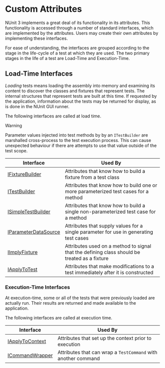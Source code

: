 # Custom Attributes

NUnit 3 implements a great deal of its functionality in its attributes. This functionality is accessed through a number
of standard interfaces, which are implemented by the attributes. Users may create their own attributes by implementing
these interfaces.

For ease of understanding, the interfaces are grouped according to the stage in the life-cycle of a test at which they
are used. The two primary stages in the life of a test are Load-Time and Execution-Time.

## Load-Time Interfaces

_Loading_ tests means loading the assembly into memory and examining its content to discover the classes and fixtures
that represent tests. The internal structures that represent tests are built at this time. If requested by the
application, information about the tests may be returned for display, as is done in the NUnit GUI runner.

The following interfaces are called at load time.

> [!WARNING]
> Parameter values injected into test methods by by an `ITestBuilder` are marshalled cross-process to the test execution process.
> This can cause unexpected behaviour if there are attempts to use that value outside of the test scope.

| Interface              | Used By |
|------------------------|---------|
| [IFixtureBuilder](IFixtureBuilder-Interface.md)       | Attributes that know how to build a fixture from a test class |
| [ITestBuilder](ITestBuilder-Interface.md)              | Attributes that know how to build one or more parameterized test cases for a method |
| [ISimpleTestBuilder](ISimpleTestBuilder-Interface.md) | Attributes that know how to build a single non-parameterized test case for a method |
| [IParameterDataSource](IParameterDataSource-Interface.md) | Attributes that supply values for a single parameter for use in generating test cases |
| [IImplyFixture](IImplyFixture-Interface.md)           | Attributes used on a method to signal that the defining class should be treated as a fixture |
| [IApplyToTest](IApplyToTest-Interface.md)             | Attributes that make modifications to a test immediately after it is constructed |

### Execution-Time Interfaces

At execution-time, some or all of the tests that were previously loaded are actually run. Their results are returned and
made available to the application.

The following interfaces are called at execution time.

| Interface              | Used By |
|------------------------|---------|
| [IApplyToContext](IApplyToContext-Interface.md) | Attributes that set up the context prior to execution |
| [ICommandWrapper](ICommandWrapper-Interface.md) | Attributes that can wrap a `TestCommand` with another command |

